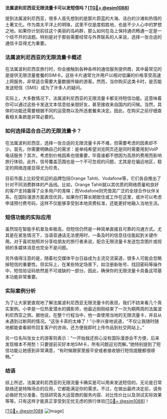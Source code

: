 **法属波利尼西亚无限流量卡可以发短信吗？[[TG💪+ @esim1088](https://t.me/s/esim1088)]**

提到法属波利尼西亚，很多人首先想到的是那片蔚蓝的大海、洁白的沙滩和热情的土著文化。作为南太平洋上的明珠，这里不仅是度假胜地，也是不少人心中的梦想之地。如果你计划前往这个美丽的岛屿群，那么如何在岛上保持通讯畅通一定是一个绕不开的话题。特别是对于那些需要经常与外界联系的人来说，选择一张合适的通信卡显得尤为重要。

### 法属波利尼西亚的无限流量卡概述

在法属波利尼西亚旅行时，你会接触到各种各样的通信服务提供商，其中最常见的是提供无限流量套餐的SIM卡。这些卡片通常允许用户以相对低廉的价格享受高速上网服务，非常适合需要大量数据传输的游客。然而，当你购买这类卡时，是否能发送短信（SMS）成为了许多人的疑问。

实际上，大多数情况下，法属波利尼西亚的无限流量卡都支持短信功能。这意味着你可以通过这些卡发送文本信息给亲朋好友，甚至接收来自国内的问候。当然，具体的功能还需要根据不同的运营商以及所选套餐来决定。因此，在购买之前仔细查看相关条款是非常必要的。

### 如何选择适合自己的无限流量卡？

在法属波利尼西亚，选择一张合适的无限流量卡并不难，但需要考虑的因素却不少。首先，你需要明确自己的需求：是单纯希望浏览网页还是同时需要用到VoIP电话服务？其次，考虑到价格因素也很重要，毕竟谁都不想因为高昂的费用而影响旅行体验。此外，信号覆盖范围也是一个不可忽视的问题，尤其是在偏远地区，稳定的网络连接显得尤为珍贵。

目前市面上比较受欢迎的品牌包括Orange Tahiti、Vodafone等，它们各自推出了针对不同消费群体的产品线。比如，Orange Tahiti就以其优质的网络质量和良好的客户支持赢得了众多用户的青睐；而Vodafone则凭借其广泛的全球合作伙伴关系，在国际漫游方面表现优异。如果你打算长期居住或工作在这里，或许可以考虑申请预付费号码，这样不仅能够享受到本地资费标准，还能更好地融入当地生活。

### 短信功能的实际应用

虽然现在智能手机普及率极高，但短信仍然是一种简单直接且可靠的沟通方式。尤其是在紧急情况下，当语音通话无法使用时，一条及时的信息往往能起到关键作用。对于喜欢拍照并分享给朋友的旅行者来说，配合无限流量卡发送包含图片或视频的多媒体消息也完全不是问题。

另外值得注意的是，随着社交媒体平台日益成为主流交流渠道，很多人可能会忽略掉短信的重要性。但实际上，在某些特定场景下，如注册新账号、找回密码等操作中，短信验证码依然是不可或缺的一部分。因此，确保你的无限流量卡具备这项基本功能非常重要。

### 实际案例分析

为了让大家更直观地了解法属波利尼西亚无限流量卡的表现，我们不妨来看几个真实案例。小李是一位热爱潜水的摄影师，他最近刚刚结束了一次为期两周的法属波利尼西亚之旅。据他说，在整个行程当中，他一直使用当地的无限流量卡，并且从未遇到过断网的情况。“这张卡真的太棒了！”小李兴奋地说道，“不仅让我随时随地都能查看邮件回复客户的咨询，还方便我即时上传作品到社交网站上。”

另一位名叫张女士的游客则表示：“一开始我还担心没有国际漫游会不方便，后来发现根本不用愁！只要提前买好本地SIM卡，所有问题迎刃而解。”她特别提到了短信功能让她感到非常满意，“有时候跟家里报平安或者接收银行短信提醒都很顺畅。”

### 结语

综上所述，法属波利尼西亚的无限流量卡确实是可以用来发送短信的。无论是日常联络还是特殊场合的应用，它都能满足你的需求。不过，在做出最终决定前，请务必做好充分准备，包括研究各大运营商的服务内容、对比性价比以及测试实际效果等等。只有这样才能真正享受到无忧无虑的旅行体验[[TG💪+ @esim1088](https://t.me/s/esim1088)]！

[[TG💪+ @esim1088](https://t.me/s/esim1088) ![Image](https://i.postimg.cc/4NQfJmqS/Snipaste-2025-05-13-00-14-12.png)]